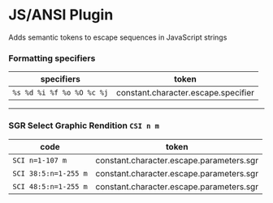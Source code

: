 # JS/ANSI Plugin

Adds semantic tokens to escape sequences in JavaScript strings

### Formatting specifiers

| specifiers | token |
| --- | --- |
| ```%s %d %i %f %o %O %c %j``` | constant.character.escape.specifier |

---
### SGR Select Graphic Rendition ```CSI n m``` 

| сode | token |
| --- | --- |
| ```SCI n=1-107 m``` | constant.character.escape.parameters.sgr | 
| ```SCI 38:5:n=1-255 m``` | constant.character.escape.parameters.sgr | 
| ```SCI 48:5:n=1-255 m``` | constant.character.escape.parameters.sgr | 
